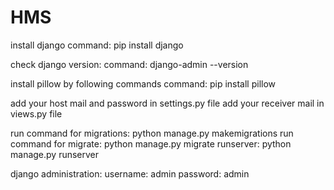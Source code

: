 # HMS

install django
command: pip install django

check django version:
command: django-admin --version

install pillow by following commands
command: pip install pillow

add your host mail and password in settings.py file
add your receiver mail in views.py file

run command for migrations: python manage.py makemigrations
run command for migrate: python manage.py migrate
runserver: python manage.py runserver

django administration:
username: admin
password: admin
